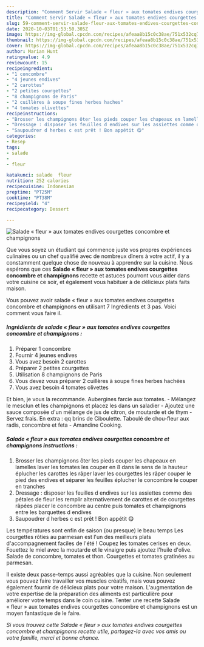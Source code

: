 ```yaml
---
description: "Comment Servir Salade « fleur » aux tomates endives courgettes concombre et champignons"
title: "Comment Servir Salade « fleur » aux tomates endives courgettes concombre et champignons"
slug: 59-comment-servir-salade-fleur-aux-tomates-endives-courgettes-concombre-et-champignons
date: 2020-10-03T01:53:50.305Z
image: https://img-global.cpcdn.com/recipes/afeaa8b15c0c38ae/751x532cq70/salade-fleur-aux-tomates-endives-courgettes-concombre-et-champignons-photo-principale-de-la-recette.jpg
thumbnail: https://img-global.cpcdn.com/recipes/afeaa8b15c0c38ae/751x532cq70/salade-fleur-aux-tomates-endives-courgettes-concombre-et-champignons-photo-principale-de-la-recette.jpg
cover: https://img-global.cpcdn.com/recipes/afeaa8b15c0c38ae/751x532cq70/salade-fleur-aux-tomates-endives-courgettes-concombre-et-champignons-photo-principale-de-la-recette.jpg
author: Marian Hunt
ratingvalue: 4.9
reviewcount: 15
recipeingredient:
- "1 concombre"
- "4 jeunes endives"
- "2 carottes"
- "2 petites courgettes"
- "8 champignons de Paris"
- "2 cuillères à soupe fines herbes haches"
- "4 tomates olivettes"
recipeinstructions:
- "Brosser les champignons ôter les pieds couper les chapeaux en lamelles laver les tomates les couper en 8 dans le sens de la hauteur éplucher les carottes les râper laver les courgettes les râper couper le pied des endives et séparer les feuilles éplucher le concombre le couper en tranches"
- "Dressage : disposer les feuilles d endives sur les assiettes comme des pétales de fleur les remplir alternativement de carottes et de courgettes râpées placer le concombre au centre puis tomates et champignons entre les barquettes d endives"
- "Saupoudrer d herbes c est prêt ! Bon appétit 😋"
categories:
- Resep
tags:
- salade
- 
- fleur

katakunci: salade  fleur 
nutrition: 252 calories
recipecuisine: Indonesian
preptime: "PT25M"
cooktime: "PT38M"
recipeyield: "4"
recipecategory: Dessert

---
```



![Salade « fleur » aux tomates endives courgettes concombre et champignons](https://img-global.cpcdn.com/recipes/afeaa8b15c0c38ae/751x532cq70/salade-fleur-aux-tomates-endives-courgettes-concombre-et-champignons-photo-principale-de-la-recette.jpg)

Que vous soyez un étudiant qui commence juste vos propres expériences culinaires ou un chef qualifié avec de nombreux dîners à votre actif, il y a constamment quelque chose de nouveau à apprendre sur la cuisine. Nous espérons que ces <strong> Salade « fleur » aux tomates endives courgettes concombre et champignons </strong> recette et astuces pourront vous aider dans votre cuisine ce soir, et également vous habituer à de délicieux plats faits maison.

<!--inarticleads1-->

Vous pouvez avoir salade « fleur » aux tomates endives courgettes concombre et champignons en utilisant 7 Ingrédients et 3 pas. Voici comment vous faire il.

##### Ingrédients de salade « fleur » aux tomates endives courgettes concombre et champignons :

1. Préparer 1 concombre
1. Fournir 4 jeunes endives
1. Vous avez besoin 2 carottes
1. Préparer 2 petites courgettes
1. Utilisation 8 champignons de Paris
1. Vous devez vous préparer 2 cuillères à soupe fines herbes hachées
1. Vous avez besoin 4 tomates olivettes


Et bien, je vous la recommande. Aubergines farcie aux tomates. - Mélangez le mesclun et les champignons et placez les dans un saladier - Ajoutez une sauce composée d&#39;un mélange de jus de citron, de moutarde et de thym - Servez frais. En extra : qq brins de Ciboulette. Taboulé de chou-fleur aux radis, concombre et feta - Amandine Cooking. 

<!--inarticleads2-->

##### Salade « fleur » aux tomates endives courgettes concombre et champignons instructions :

1. Brosser les champignons ôter les pieds couper les chapeaux en lamelles laver les tomates les couper en 8 dans le sens de la hauteur éplucher les carottes les râper laver les courgettes les râper couper le pied des endives et séparer les feuilles éplucher le concombre le couper en tranches
1. Dressage : disposer les feuilles d endives sur les assiettes comme des pétales de fleur les remplir alternativement de carottes et de courgettes râpées placer le concombre au centre puis tomates et champignons entre les barquettes d endives
1. Saupoudrer d herbes c est prêt ! Bon appétit 😋


Les températures sont enfin de saison (ou presque) le beau temps Les courgettes rôties au parmesan est l&#39;un des meilleurs plats d&#39;accompagnement faciles de l&#39;été ! Coupez les tomates cerises en deux. Fouettez le miel avec la moutarde et le vinaigre puis ajoutez l&#39;huile d&#39;olive. Salade de concombre, tomates et thon. Courgettes et tomates gratinées au parmesan. 

<!--inarticleads1-->

<p>
Il existe deux passe-temps aussi agréables que la cuisine. Non seulement vous pouvez faire travailler vos muscles créatifs, mais vous pouvez également fournir de délicieux plats pour votre maison. L'augmentation de votre expertise de la préparation des aliments est particulière pour améliorer votre temps dans le coin cuisine. Tenter une recette Salade « fleur » aux tomates endives courgettes concombre et champignons est un moyen fantastique de le faire.
</p>

<p>
<i>Si vous trouvez cette Salade « fleur » aux tomates endives courgettes concombre et champignons recette utile, partagez-la avec vos amis ou votre famille, merci et bonne chance.</i>
</p>
